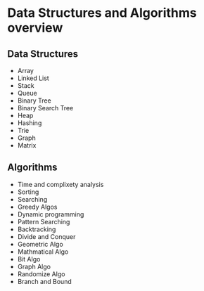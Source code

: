 # Data Structures and Algorithms overview

## Data Structures
- Array
- Linked List
- Stack
- Queue
- Binary Tree
- Binary Search Tree
- Heap
- Hashing
- Trie
- Graph
- Matrix

## Algorithms
- Time and complixety analysis
- Sorting
- Searching
- Greedy Algos
- Dynamic programming
- Pattern Searching
- Backtracking
- Divide and Conquer
- Geometric Algo
- Mathmatical Algo
- Bit Algo
- Graph Algo
- Randomize Algo
- Branch and Bound
